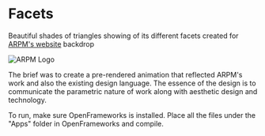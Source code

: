 # Facets

Beautiful shades of triangles showing of its different facets created for [ARPM's website](https://dev.arpmdesignandresearch.com/) backdrop

 
 

![ARPM Logo](https://arpmdesignandresearch.com/Brand/ARPM_Logo_White_NoBG.png)

  
       

The brief was to create a pre-rendered animation that reflected ARPM's work and also the existing design language. The essence of the design is to communicate the parametric nature of work along with aesthetic design and technology.

To run, make sure OpenFrameworks is installed. Place all the files under the "Apps" folder in OpenFrameworks and compile. 
